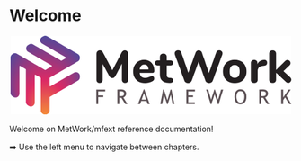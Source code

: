 # Welcome

<p align="center">
  <img src="images/big_logo.png" alt="metwork logo"/>
</p>

Welcome on MetWork/mfext reference documentation!

:arrow_right: Use the left menu to navigate between chapters.
